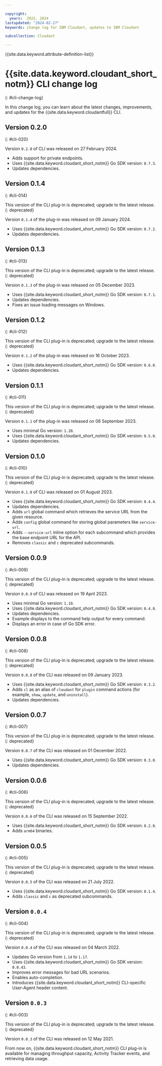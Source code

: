 ```yaml
---

copyright:
  years:  2022, 2024
lastupdated: "2024-02-27"
keywords: change log for IBM Cloudant, updates to IBM Cloudant

subcollection: Cloudant

---
```


{{site.data.keyword.attribute-definition-list}}

# {{site.data.keyword.cloudant_short_notm}} CLI change log
{: #cli-change-log}

In this change log, you can learn about the latest changes, improvements, and updates for the {{site.data.keyword.cloudantfull}} CLI. 

## Version 0.2.0
{: #cli-020}

Version `0.2.0` of CLI was released on 27 February 2024.

- Adds support for private endpoints.
- Uses {{site.data.keyword.cloudant_short_notm}} Go SDK version: `0.7.3`.
- Updates dependencies.

## Version 0.1.4
{: #cli-014}

This version of the CLI plug-in is deprecated; upgrade to the latest release.
{: deprecated}

Version `0.1.4` of the plug-in was released on 09 January 2024.

- Uses {{site.data.keyword.cloudant_short_notm}} Go SDK version: `0.7.2`.
- Updates dependencies.

## Version 0.1.3
{: #cli-013}

This version of the CLI plug-in is deprecated; upgrade to the latest release.
{: deprecated}

Version `0.1.3` of the plug-in was released on 05 December 2023.

- Uses {{site.data.keyword.cloudant_short_notm}} Go SDK version: `0.7.1`.
- Updates dependencies.
- Fixes an issue loading messages on Windows.

## Version 0.1.2
{: #cli-012}

This version of the CLI plug-in is deprecated; upgrade to the latest release.
{: deprecated}

Version `0.1.2` of the plug-in was released on 16 October 2023.

- Uses {{site.data.keyword.cloudant_short_notm}} Go SDK version: `0.6.0`.
- Updates dependencies.

## Version 0.1.1
{: #cli-011}

This version of the CLI plug-in is deprecated; upgrade to the latest release.
{: deprecated}

Version `0.1.1` of the plug-in was released on 06 September 2023.

- Uses minimal Go version: `1.20`.
- Uses {{site.data.keyword.cloudant_short_notm}} Go SDK version: `0.5.0`.
- Updates dependencies.

## Version 0.1.0
{: #cli-010}

This version of the CLI plug-in is deprecated; upgrade to the latest release.
{: deprecated}

Version `0.1.0` of CLI was released on 01 August 2023.

- Uses {{site.data.keyword.cloudant_short_notm}} Go SDK version: `0.4.4`.
- Updates dependencies.
- Adds `url` global command which retrieves the service URL from the given resource.
- Adds `config` global command for storing global parameters like `service-url`.
- Adds `--service-url` inline option for each subcommand which provides the base endpoint URL for the API.
- Removes `classic` and `c` deprecated subcommands.


## Version 0.0.9
{: #cli-009}

This version of the CLI plug-in is deprecated; upgrade to the latest release.
{: deprecated}

Version `0.0.9` of CLI was released on 19 April 2023.

- Uses minimal Go version: `1.19`.
- Uses {{site.data.keyword.cloudant_short_notm}} Go SDK version: `0.4.0`.
- Updates dependencies.
- Example displays to the command help output for every command.
- Displays an error in case of Go SDK error.

## Version 0.0.8
{: #cli-008}

This version of the CLI plug-in is deprecated; upgrade to the latest release.
{: deprecated}

Version `0.0.8` of the CLI was released on 09 January 2023. 

- Uses {{site.data.keyword.cloudant_short_notm}} Go SDK version: `0.3.2`.
- Adds `cl` as an alias of `cloudant` for  `plugin` command actions (for example, `show`, `update`, and `uninstall`).
- Updates dependencies.

## Version 0.0.7
{: #cli-007}

This version of the CLI plug-in is deprecated; upgrade to the latest release.
{: deprecated}

Version `0.0.7` of the CLI was released on 01 December 2022. 

- Uses {{site.data.keyword.cloudant_short_notm}} Go SDK version: `0.3.0`.
- Updates dependencies.

## Version 0.0.6
{: #cli-006}

This version of the CLI plug-in is deprecated; upgrade to the latest release.
{: deprecated}

Version `0.0.6` of the CLI was released on 15 September 2022. 

- Uses {{site.data.keyword.cloudant_short_notm}} Go SDK version: `0.2.0`.
- Adds `arm64` binaries.

## Version 0.0.5
{: #cli-005}

This version of the CLI plug-in is deprecated; upgrade to the latest release.
{: deprecated}

Version `0.0.5` of the CLI was released on 21 July 2022. 

- Uses {{site.data.keyword.cloudant_short_notm}} Go SDK version: `0.1.4`.
- Adds `classic` and `c` as deprecated subcommands.

## Version `0.0.4`
{: #cli-004}

This version of the CLI plug-in is deprecated; upgrade to the latest release.
{: deprecated}

Version `0.0.4` of the CLI was released on 04 March 2022.

- Updates Go version from `1.14` to `1.17`.
- Uses {{site.data.keyword.cloudant_short_notm}} Go SDK version: `0.0.43`.
- Improves error messages for bad URL scenarios.
- Enables auto-completion.
- Introduces {{site.data.keyword.cloudant_short_notm}} CLI-specific User-Agent header content.

## Version `0.0.3`
{: #cli-003}

This version of the CLI plug-in is deprecated; upgrade to the latest release.
{: deprecated}

Version `0.0.3` of the CLI was released on 12 May 2021.

From now on, {{site.data.keyword.cloudant_short_notm}} CLI plug-in is available for managing throughput capacity, Activity Tracker events, and retrieving data usage.



